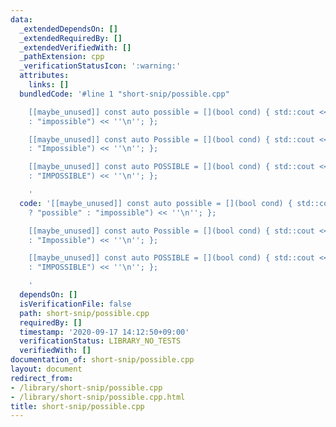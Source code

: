 ```yaml
---
data:
  _extendedDependsOn: []
  _extendedRequiredBy: []
  _extendedVerifiedWith: []
  _pathExtension: cpp
  _verificationStatusIcon: ':warning:'
  attributes:
    links: []
  bundledCode: '#line 1 "short-snip/possible.cpp"

    [[maybe_unused]] const auto possible = [](bool cond) { std::cout << (cond ? "possible"
    : "impossible") << ''\n''; };

    [[maybe_unused]] const auto Possible = [](bool cond) { std::cout << (cond ? "Possible"
    : "Impossible") << ''\n''; };

    [[maybe_unused]] const auto POSSIBLE = [](bool cond) { std::cout << (cond ? "POSSIBLE"
    : "IMPOSSIBLE") << ''\n''; };

    '
  code: '[[maybe_unused]] const auto possible = [](bool cond) { std::cout << (cond
    ? "possible" : "impossible") << ''\n''; };

    [[maybe_unused]] const auto Possible = [](bool cond) { std::cout << (cond ? "Possible"
    : "Impossible") << ''\n''; };

    [[maybe_unused]] const auto POSSIBLE = [](bool cond) { std::cout << (cond ? "POSSIBLE"
    : "IMPOSSIBLE") << ''\n''; };

    '
  dependsOn: []
  isVerificationFile: false
  path: short-snip/possible.cpp
  requiredBy: []
  timestamp: '2020-09-17 14:12:50+09:00'
  verificationStatus: LIBRARY_NO_TESTS
  verifiedWith: []
documentation_of: short-snip/possible.cpp
layout: document
redirect_from:
- /library/short-snip/possible.cpp
- /library/short-snip/possible.cpp.html
title: short-snip/possible.cpp
---
```

